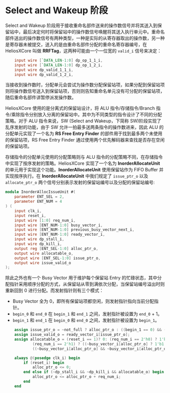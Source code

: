 # Select and Wakeup 阶段

Select and Wakeup 阶段用于接收重命名部件送来的操作数信号并将其送入到保留站中，最后决定何时将保留站中的操作数信号唤醒将其送入执行单元中。重命名部件送出的操作数信号有两种类型，一种是实际的从寄存器取出的操作数，另一种是寄存器未被提交，送入的是由重命名部件分配的重命名寄存器编号，在 HeliosXCore 叫做 **RRFTag**，这两种可能由一个一位宽的 `valid_i` 信号来决定：

```verilog
    input wire [`DATA_LEN-1:0] dp_op_1_1_i,
    input wire [`DATA_LEN-1:0] dp_op_1_2_i,
    input wire dp_valid_1_1_i,
    input wire dp_valid_1_2_i,
```

当接收到操作数时，分配单元会尝试为操作数分配保留站项，如果分配到保留站项则将操作数信号送入到保留站项，否则则告知重命名单元没有可分配的保留站项，随后重命名部件讲暂停派发操作数。

HeliosXCore 使用的是分离式的保留站设计，将 ALU 指令/存储指令/Branch 指令/乘除指令分别放入分离的保留站中。其中为不同类型的指令设计了不同的分配策略。对于 ALU 指令来说，SW (Select and Wakeup，下简称 SW)阶段实现了乱序发射的功能，由于 SW 允许一拍最多送两条指令的操作数进来，因此 ALU 的分配单元实现了一个名为 **RS Free Entry Finder** 的部件用于找到最多两个未使用的保留站项，RS Free Entry Finder 通过使用两个优先解码器来查找是否存在空闲的保留站项。

存储指令的分配单元使用的分配策略则与 ALU 指令的分配策略不同，在存储指令中实现了按序发射的策略。HeliosXCore 实现了一个名为 **InorderAllocateUnit** 的单元用于实现这个功能。**InorderAllocateUnit** 使用保留站作为 FIFO Buffer 并实现按序执行。在 **InorderAllocateUnit** 中我们规定了 `issue_ptr_o` 以及 `allocate_ptr_o` 两个信号分别表示发射的保留站编号以及分配的保留站编号:

```verilog
module InorderAllocIssueUnit #(
    parameter ENT_SEL = 2,
    parameter ENT_NUM = 4
) (
    input clk_i,
    input reset_i,
    input wire [1:0] req_num_i,
    input wire [ENT_NUM-1:0] busy_vector_i,
    input wire [ENT_NUM-1:0] previous_busy_vector_next_i,
    input wire [ENT_NUM-1:0] ready_vector_i,
    input wire dp_stall_i,
    input wire dp_kill_i,
    output reg [ENT_SEL-1:0] alloc_ptr_o,
    output wire allocatable_o,
    output wire [ENT_SEL-1:0] issue_ptr_o,
    output wire issue_valid_o
);
```

除此之外也有一个 Busy Vector 用于维护每个保留站 Entry 的忙碌状态，其中分配指针采用顺序分配的方式，从保留站从零到满依次分配，当保留站编号溢出时则重新回到 0 进行分配。而发射指针则有三个模式：

- Busy Vector 全为 0，即所有保留站项都空闲，则发射指针指向当前分配指针。
- `begin_0` 和 `end_0` 在 `begin_1` 和 `end_1` 之间，发射指针被设置为 `end_0` + 1。
- `begin_1` 和 `end_1` 在 `begin_0` 和 `end_0` 之间，发射指针被设置为 `begin_1`。

```verilog
    assign issue_ptr_o = ~not_full ? alloc_ptr_o : ((begin_1 == 0) && ({30'b0, end_1} == ENT_NUM - 1)) ? (end_0 + 1) : begin_1;
    assign issue_valid_o = ready_vector_i[issue_ptr_o];
    assign allocatable_o = (reset_i == 1)? 0: (req_num_i == 2'h0) ? 1'b1: 
            (req_num_i == 2'h1) ? ((~busy_vector_i[alloc_ptr_o] ? 1'b1: 1'b0)): 
            ((~busy_vector_i[alloc_ptr_o] && ~busy_vector_i[alloc_ptr_o + 1]) ? 1'b1: 1'b0);

    always @(posedge clk_i) begin
        if (reset_i) begin
            alloc_ptr_o <= 0;
        end else if (~dp_stall_i && ~dp_kill_i && allocatable_o) begin
            alloc_ptr_o <= alloc_ptr_o + req_num_i;
        end
    end
```